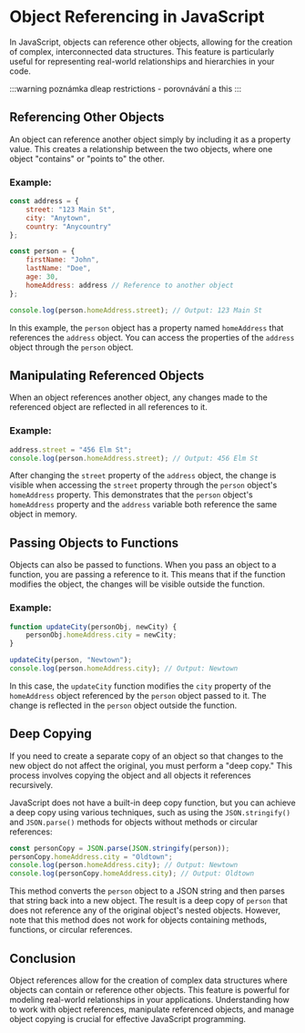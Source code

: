 # Object Referencing in JavaScript
In JavaScript, objects can reference other objects, allowing for the creation of complex, interconnected data
structures. This feature is particularly useful for representing real-world relationships and hierarchies in your code.


:::warning poznámka
dleap restrictions - porovnávání a this
:::

## Referencing Other Objects

An object can reference another object simply by including it as a property value. This creates a relationship between
the two objects, where one object "contains" or "points to" the other.

### Example:

```javascript
const address = {
    street: "123 Main St",
    city: "Anytown",
    country: "Anycountry"
};

const person = {
    firstName: "John",
    lastName: "Doe",
    age: 30,
    homeAddress: address // Reference to another object
};

console.log(person.homeAddress.street); // Output: 123 Main St
```

In this example, the `person` object has a property named `homeAddress` that references the `address` object. You can
access the properties of the `address` object through the `person` object.

## Manipulating Referenced Objects

When an object references another object, any changes made to the referenced object are reflected in all references to
it.

### Example:

```javascript
address.street = "456 Elm St";
console.log(person.homeAddress.street); // Output: 456 Elm St
```

After changing the `street` property of the `address` object, the change is visible when accessing the `street` property
through the `person` object's `homeAddress` property. This demonstrates that the `person` object's `homeAddress`
property and the `address` variable both reference the same object in memory.

## Passing Objects to Functions

Objects can also be passed to functions. When you pass an object to a function, you are passing a reference to it. This
means that if the function modifies the object, the changes will be visible outside the function.

### Example:

```javascript
function updateCity(personObj, newCity) {
    personObj.homeAddress.city = newCity;
}

updateCity(person, "Newtown");
console.log(person.homeAddress.city); // Output: Newtown
```

In this case, the `updateCity` function modifies the `city` property of the `homeAddress` object referenced by
the `person` object passed to it. The change is reflected in the `person` object outside the function.

## Deep Copying

If you need to create a separate copy of an object so that changes to the new object do not affect the original, you
must perform a "deep copy." This process involves copying the object and all objects it references recursively.

JavaScript does not have a built-in deep copy function, but you can achieve a deep copy using various techniques, such
as using the `JSON.stringify()` and `JSON.parse()` methods for objects without methods or circular references:

```javascript
const personCopy = JSON.parse(JSON.stringify(person));
personCopy.homeAddress.city = "Oldtown";
console.log(person.homeAddress.city); // Output: Newtown
console.log(personCopy.homeAddress.city); // Output: Oldtown
```

This method converts the `person` object to a JSON string and then parses that string back into a new object. The result
is a deep copy of `person` that does not reference any of the original object's nested objects. However, note that this
method does not work for objects containing methods, functions, or circular references.

## Conclusion

Object references allow for the creation of complex data structures where objects can contain or reference other
objects. This feature is powerful for modeling real-world relationships in your applications. Understanding how to work
with object references, manipulate referenced objects, and manage object copying is crucial for effective JavaScript
programming.